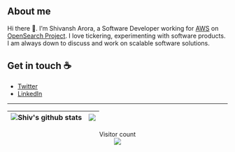 ## About me

Hi there 👋. I’m Shivansh Arora, a Software Developer working for [AWS](https://aws.amazon.com) on [OpenSearch Project](https://github.com/opensearch-project). I love tickering, experimenting with software products. I am always down to discuss and work on scalable software solutions. 

## Get in touch :coffee:

- [Twitter](https://twitter.com/_shiv0408)
- [LinkedIn](https://www.linkedin.com/in/shiv0408/)

---

| <img align="center" src="https://github-readme-stats.vercel.app/api?username=shiv0408&show_icons=true&include_all_commits=true&theme=buefy&hide_border=true&rank_icon=github" alt="Shiv's github stats" /> | <img align="center" src="https://github-readme-stats.vercel.app/api/top-langs/?username=shiv0408&layout=compact&theme=buefy&hide_border=true" /> |
| ------------- | ------------- |

<p align="center"> 
  Visitor count<br>
  <img src="https://profile-counter.glitch.me/shiv0408/count.svg" />
</p>
